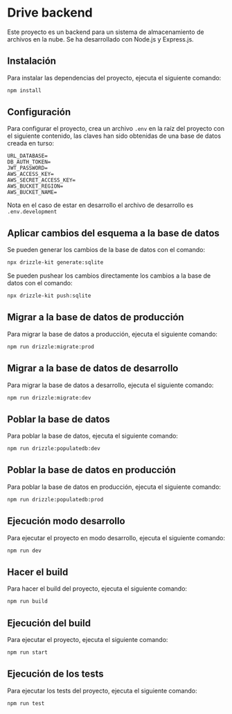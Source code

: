 # Drive backend

Este proyecto es un backend para un sistema de almacenamiento de archivos en la nube. Se ha desarrollado con Node.js y Express.js.

## Instalación

Para instalar las dependencias del proyecto, ejecuta el siguiente comando:

```bash
npm install
```

## Configuración

Para configurar el proyecto, crea un archivo `.env` en la raíz del proyecto con el siguiente contenido,
las claves han sido obtenidas de una base de datos creada en turso:

```env
URL_DATABASE=
DB_AUTH_TOKEN=
JWT_PASSWORD=
AWS_ACCESS_KEY=
AWS_SECRET_ACCESS_KEY=
AWS_BUCKET_REGION=
AWS_BUCKET_NAME=
```

Nota en el caso de estar en desarrollo el archivo de desarrollo es `.env.development`

## Aplicar cambios del esquema a la base de datos

Se pueden generar los cambios de la base de datos con el comando:

```bash
npx drizzle-kit generate:sqlite
```

Se pueden pushear los cambios directamente los cambios a la base de datos con el comando:

```bash
npx drizzle-kit push:sqlite
```

## Migrar a la base de datos de producción

Para migrar la base de datos a producción, ejecuta el siguiente comando:

```bash
npm run drizzle:migrate:prod
```

## Migrar a la base de datos de desarrollo

Para migrar la base de datos a desarrollo, ejecuta el siguiente comando:

```bash
npm run drizzle:migrate:dev
```

## Poblar la base de datos

Para poblar la base de datos, ejecuta el siguiente comando:

```bash
npm run drizzle:populatedb:dev
```

## Poblar la base de datos en producción

Para poblar la base de datos en producción, ejecuta el siguiente comando:

```bash
npm run drizzle:populatedb:prod
```

## Ejecución modo desarrollo

Para ejecutar el proyecto en modo desarrollo, ejecuta el siguiente comando:

```bash
npm run dev
```

## Hacer el build

Para hacer el build del proyecto, ejecuta el siguiente comando:

```bash
npm run build
```

## Ejecución del build

Para ejecutar el proyecto, ejecuta el siguiente comando:

```bash
npm run start
```

## Ejecución de los tests

Para ejecutar los tests del proyecto, ejecuta el siguiente comando:

```bash
npm run test
```
